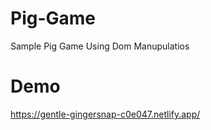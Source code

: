 # Pig-Game
Sample Pig Game Using Dom Manupulatios

# Demo 
https://gentle-gingersnap-c0e047.netlify.app/
